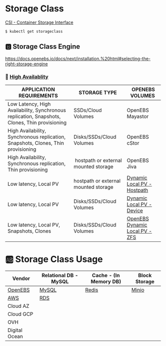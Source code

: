 # Storage Class

[CSI - Container Storage Interface](https://kubernetes-csi.github.io/docs)


```
$ kubectl get storageclass
```

## :b: Storage Class Engine

https://docs.openebs.io/docs/next/installation.%20html#selecting-the-right-storage-engine

### :round_pushpin: [High Availablity](https://docs.openebs.io/docs/next/installation.%20html#replicated-volumes-aka-highly-available-volumes)

| APPLICATION REQUIREMENTS	  | STORAGE TYPE	| OPENEBS VOLUMES |
|-----------------------------|---------------|-----------------|
| Low Latency, High Availability, Synchronous replication, Snapshots, Clones, Thin provisioning	| SSDs/Cloud Volumes	| OpenEBS Mayastor 	| 
| High Availability, Synchronous replication, Snapshots, Clones, Thin provisioning | Disks/SSDs/Cloud Volumes | OpenEBS cStor |
| High Availability, Synchronous replication, Thin provisioning | hostpath or external mounted storage | OpenEBS Jiva | 
| Low latency, Local PV	                    | hostpath or external mounted storage	| [Dynamic Local PV - Hostpath](https://docs.openebs.io/docs/next/uglocalpv-hostpath.html) |
| Low latency, Local PV	                    | Disks/SSDs/Cloud Volumes | [Dynamic Local PV - Device](https://docs.openebs.io/docs/next/uglocalpv-device.html) |
| Low latency, Local PV, Snapshots, Clones	| Disks/SSDs/Cloud Volumes | [OpenEBS Dynamic Local PV - ZFS](https://github.com/openebs/zfs-localpv) |



# :ab: Storage Class Usage

| Vendor                                 |  Relational DB - MySQL                                | Cache - (In Memory DB)                          | Block Storage |
|----------------------------------------|-------------------------------------------------------|-------------------------------------------------------|-----|
| [OpenEBS](https://docs.openebs.io)     | [MySQL](https://docs.openebs.io/docs/next/mysql.html) | [Redis](https://docs.openebs.io/docs/next/redis.html) | [Minio](https://docs.openebs.io/docs/next/minio.html)
| [AWS](https://aws.amazon.com)          | [RDS](https://aws.amazon.com/rds/) |
| Cloud AZ 
| Cloud GCP 
| OVH 
| Digital Ocean |







